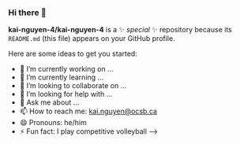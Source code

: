 ### Hi there 👋


**kai-nguyen-4/kai-nguyen-4** is a ✨ _special_ ✨ repository because its `README.md` (this file) appears on your GitHub profile.

Here are some ideas to get you started:

- 🔭 I’m currently working on ...
- 🌱 I’m currently learning ...
- 👯 I’m looking to collaborate on ...
- 🤔 I’m looking for help with ...
- 💬 Ask me about ...
- 📫 How to reach me: kai.nguyen@ocsb.ca
- 😄 Pronouns: he/him
- ⚡ Fun fact: I play competitive volleyball
-->
